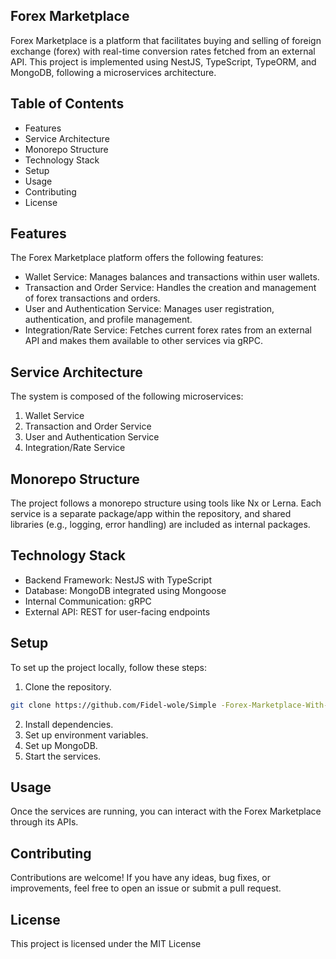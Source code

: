
## Forex Marketplace

Forex Marketplace is a platform that facilitates buying and selling of foreign exchange (forex) with real-time conversion rates fetched from an external API. This project is implemented using NestJS, TypeScript, TypeORM, and MongoDB, following a microservices architecture.

## Table of Contents

- Features
- Service Architecture
- Monorepo Structure
- Technology Stack
- Setup
- Usage
- Contributing
- License

## Features

The Forex Marketplace platform offers the following features:

- Wallet Service: Manages balances and transactions within user wallets.
- Transaction and Order Service: Handles the creation and management of forex transactions and orders.
- User and Authentication Service: Manages user registration, authentication, and profile management.
- Integration/Rate Service: Fetches current forex rates from an external API and makes them available to other services via gRPC.

## Service Architecture

The system is composed of the following microservices:

1. Wallet Service
2. Transaction and Order Service
3. User and Authentication Service
4. Integration/Rate Service

## Monorepo Structure

The project follows a monorepo structure using tools like Nx or Lerna. Each service is a separate package/app within the repository, and shared libraries (e.g., logging, error handling) are included as internal packages.

## Technology Stack

- Backend Framework: NestJS with TypeScript
- Database: MongoDB integrated using Mongoose
- Internal Communication: gRPC
- External API: REST for user-facing endpoints

## Setup

To set up the project locally, follow these steps:

1. Clone the repository.
```bash
git clone https://github.com/Fidel-wole/Simple -Forex-Marketplace-With-NestJs.git
```
2. Install dependencies.
3. Set up environment variables.
4. Set up MongoDB.
5. Start the services.

## Usage

Once the services are running, you can interact with the Forex Marketplace through its APIs.

## Contributing

Contributions are welcome! If you have any ideas, bug fixes, or improvements, feel free to open an issue or submit a pull request.

## License

This project is licensed under the MIT License